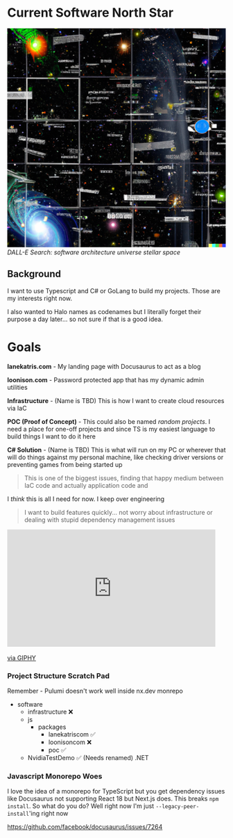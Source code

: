 # Current Software North Star

![](DALL-E-2022-10-18-11.53.08-software-architecture-universe-stellar-space.png)
*DALL-E Search: software architecture universe stellar space*

## Background

I want to use Typescript and C# or GoLang to build my projects. Those are my interests right now. 

I also wanted to Halo names as codenames but I literally forget their purpose a day later... so not sure if that is a good idea.

# Goals

**lanekatris.com** - My landing page with Docusaurus to act as a blog

**loonison.com** - Password protected app that has my dynamic admin utilities

**Infrastructure** - (Name is TBD) This is how I want to create cloud resources via IaC

**POC (Proof of Concept)** - This could also be named *random projects*. I need a place for one-off projects and since TS is my easiest language to build things I want to do it here

**C# Solution** - (Name is TBD) This is what will run on my PC or wherever that will do things against my personal machine, like checking driver versions or preventing games from being started up

> This is one of the biggest issues, finding that happy medium between IaC code and actually application code and 

I *think* this is all I need for now. I keep over engineering

> I want to build features quickly... not worry about infrastructure or dealing with stupid dependency management issues


<iframe src="https://giphy.com/embed/RHLcOWQ4xqyOKvqzAc" width="480" height="270" frameBorder="0" class="giphy-embed" allowFullScreen></iframe><p><a href="https://giphy.com/gifs/bestfriends-wow-goat-RHLcOWQ4xqyOKvqzAc">via GIPHY</a></p>


### Project Structure Scratch Pad

Remember - Pulumi doesn't work well inside nx.dev monrepo

- software
	- infrastructure ❌
	- js
		- packages
			- lanekatriscom ✅
			- loonisoncom ❌
			- poc ✅
	- NvidiaTestDemo ✅ (Needs renamed) .NET


### Javascript Monorepo Woes

I love the idea of a monorepo for TypeScript but you get dependency issues like Docusaurus not supporting React 18 but Next.js does. This breaks `npm install`. So what do you do? Well right now I'm just `--legacy-peer-install`'ing right now

https://github.com/facebook/docusaurus/issues/7264